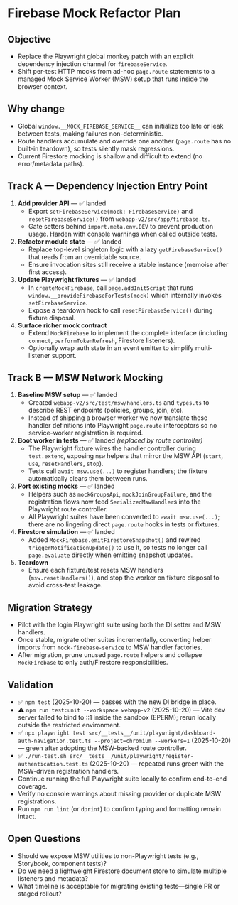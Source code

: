 # Firebase Mock Refactor Plan

## Objective
- Replace the Playwright global monkey patch with an explicit dependency injection channel for `firebaseService`.
- Shift per-test HTTP mocks from ad-hoc `page.route` statements to a managed Mock Service Worker (MSW) setup that runs inside the browser context.

## Why change
- Global `window.__MOCK_FIREBASE_SERVICE__` can initialize too late or leak between tests, making failures non-deterministic.
- Route handlers accumulate and override one another (`page.route` has no built-in teardown), so tests silently mask regressions.
- Current Firestore mocking is shallow and difficult to extend (no error/metadata paths).

## Track A — Dependency Injection Entry Point
1. **Add provider API** — ✅ landed  
   - Export `setFirebaseService(mock: FirebaseService)` and `resetFirebaseService()` from `webapp-v2/src/app/firebase.ts`.  
   - Gate setters behind `import.meta.env.DEV` to prevent production usage. Harden with console warnings when called outside tests.
2. **Refactor module state** — ✅ landed  
   - Replace top-level singleton logic with a lazy `getFirebaseService()` that reads from an overridable source.  
   - Ensure invocation sites still receive a stable instance (memoise after first access).
3. **Update Playwright fixtures** — ✅ landed  
   - In `createMockFirebase`, call `page.addInitScript` that runs `window.__provideFirebaseForTests(mock)` which internally invokes `setFirebaseService`.  
   - Expose a teardown hook to call `resetFirebaseService()` during fixture disposal.
4. **Surface richer mock contract**  
   - Extend `MockFirebase` to implement the complete interface (including `connect`, `performTokenRefresh`, Firestore listeners).  
   - Optionally wrap auth state in an event emitter to simplify multi-listener support.

## Track B — MSW Network Mocking
1. **Baseline MSW setup** — ✅ landed  
   - Created `webapp-v2/src/test/msw/handlers.ts` and `types.ts` to describe REST endpoints (policies, groups, join, etc).  
   - Instead of shipping a browser worker we now translate these handler definitions into Playwright `page.route` interceptors so no service-worker registration is required.
2. **Boot worker in tests** — ✅ landed *(replaced by route controller)*  
   - The Playwright fixture wires the handler controller during `test.extend`, exposing `msw` helpers that mirror the MSW API (`start`, `use`, `resetHandlers`, `stop`).  
   - Tests call `await msw.use(...)` to register handlers; the fixture automatically clears them between runs.
3. **Port existing mocks** — ✅ landed  
   - Helpers such as `mockGroupsApi`, `mockJoinGroupFailure`, and the registration flows now feed `SerializedMswHandler`s into the Playwright route controller.  
   - All Playwright suites have been converted to `await msw.use(...)`; there are no lingering direct `page.route` hooks in tests or fixtures.
4. **Firestore simulation** — ✅ landed  
   - Added `MockFirebase.emitFirestoreSnapshot()` and rewired `triggerNotificationUpdate()` to use it, so tests no longer call `page.evaluate` directly when emitting snapshot updates.
5. **Teardown**  
   - Ensure each fixture/test resets MSW handlers (`msw.resetHandlers()`), and stop the worker on fixture disposal to avoid cross-test leakage.

## Migration Strategy
- Pilot with the login Playwright suite using both the DI setter and MSW handlers.
- Once stable, migrate other suites incrementally, converting helper imports from `mock-firebase-service` to MSW handler factories.
- After migration, prune unused `page.route` helpers and collapse `MockFirebase` to only auth/Firestore responsibilities.

## Validation
- ✅ `npm test` (2025-10-20) — passes with the new DI bridge in place.
- ⚠️ `npm run test:unit --workspace webapp-v2` (2025-10-20) — Vite dev server failed to bind to ::1 inside the sandbox (EPERM); rerun locally outside the restricted environment.
- ✅ `npx playwright test src/__tests__/unit/playwright/dashboard-auth-navigation.test.ts --project=chromium --workers=1` (2025-10-20) — green after adopting the MSW-backed route controller.
- ✅ `./run-test.sh src/__tests__/unit/playwright/register-authentication.test.ts` (2025-10-20) — repeated runs green with the MSW-driven registration handlers.
- Continue running the full Playwright suite locally to confirm end-to-end coverage.
- Verify no console warnings about missing provider or duplicate MSW registrations.
- Run `npm run lint` (or `dprint`) to confirm typing and formatting remain intact.

## Open Questions
- Should we expose MSW utilities to non-Playwright tests (e.g., Storybook, component tests)?
- Do we need a lightweight Firestore document store to simulate multiple listeners and metadata?
- What timeline is acceptable for migrating existing tests—single PR or staged rollout?
